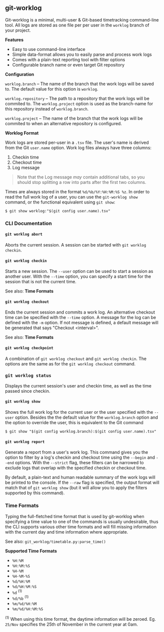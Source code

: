 ## git-worklog

Git-worklog is a minimal, multi-user & Git-based timetracking command-line
tool. All logs are stored as one file per per user in the `worklog` branch
of your project.

__Features__

* Easy to use command-line interface
* Simple data-format allows you to easily parse and process work logs
* Comes with a plain-text reporting tool with filter options
* Configurable branch name or even target Git repository

__Configuration__

`worklog.branch` &ndash; The name of the branch that the work logs will be
saved to. The default value for this option is `worklog`.

`worklog.repository` &ndash; The path to a repository that the work logs
will be commited to. The `worklog.project` option is used as the branch-name
for this repository instead of `worklog.branch`.

`worklog.project` &ndash; The name of the branch that the work logs will be
commited to when an alternative repository is configured.

__Worklog Format__

Work logs are stored per-user in a `.tsv` file. The user's name is derived
from the Git `user.name` option. Work log files always have three columns:

1. Checkin time
2. Checkout time
3. Log message

> Note that the Log message *may* contain additional tabs, so you should stop
> splitting a row into parts after the first two columns. 

Times are always stored in the format `%d/%b/%Y:%H:%M:%S %z`. In order to
read the full work log of a user, you can use the `git-worklog show` command,
or the functional equivalent using `git show`:

    $ git show worklog:"$(git config user.name).tsv"

### CLI Documentation

#### `git worklog abort`

Aborts the current session. A session can be started with `git worklog checkin`.

#### `git worklog checkin`

Starts a new session. The `--user` option can be used to start a session as
another user. With the `--time` option, you can specify a start time for the
session that is not the current time.

See also: **Time Formats**

#### `git worklog checkout`

Ends the current session and commits a work log. An alternative checkout time
can be specified with the `--time` option. A message for the log can be
defined with the `-m` option. If not message is defined, a default message
will be generated that says "Checkout &lt;interval&gt;".

See also: **Time Formats**

#### `git worklog checkpoint`

A combination of `git worklog checkout` and `git worklog checkin`. The options
are the same as for the `git worklog checkout` command.

### `git worklog status`

Displays the current session's user and checkin time, as well as the time
passed since checkin.

#### `git worklog show`

Shows the full work log for the current user or the user specified with the
`--user` option. Besides the the default value for the `worklog.branch`
option and the option to override the user, this is equivalent to the Git
command

    $ git show "$(git config worklog.branch):$(git config user.name).tsv"

#### `git worklog report`

Generate a report from a user's work log. This command gives you the option
to filter by a log's checkin and checkout time using the `--begin` and `--end`
options. With the `--strict` flag, these filters can be narrowed to exclude
logs that overlap with the specified checkin or checkout time.

By default, a plain-text and human readable summary of the work logs will
be printed to the console. If the `--raw` flag is specified, the output format
will match that of `git worklog show` (but it will allow you to apply the
filters supported by this command).

### Time Formats

Typing the full-fletched time format that is used by git-worklog when
specifying a time value to one of the commands is usually undesirable, thus
the CLI supports various other time formats and will fill missing information
with the current day and time information where appropriate.

See also: `git_worklog/timetable.py:parse_time()`

__Supported Time Formats__

* `%H:%M`
* `%H:%M:%S`
* `%H-%M`
* `%H-%M-%S`
* `%d/%H:%M`
* `%d/%H:%M:%S`
* `%d` <sup>(1)</sup>
* `%d/%b` <sup>(1)</sup>
* `%m/%d/%H:%M`
* `%m/%d/%H:%M:%S`

<sup>(1)</sup> When using this time format, the daytime information will be
zeroed. Eg. `25/Nov` specifies the 25th of November in the current year at
0am.
